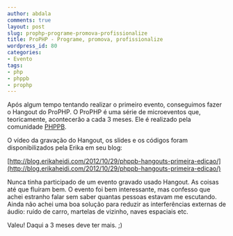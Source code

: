 ```yaml
---
author: abdala
comments: true
layout: post
slug: prophp-programe-promova-profissionalize
title: ProPHP - Programe, promova, profissionalize
wordpress_id: 80
categories:
- Evento
tags:
- php
- phppb
- prophp
---
```


Após algum tempo tentando realizar o primeiro evento, conseguimos fazer o Hangout do ProPHP. O ProPHP é uma série de microeventos que, teoricamente, acontecerão a cada 3 meses. Ele é realizado pela comunidade [PHPPB](http://php-pb.net).

O vídeo da gravação do Hangout, os slides e os códigos foram disponibilizados pela Erika em seu blog:

[http://blog.erikaheidi.com/2012/10/29/phppb-hangouts-primeira-edicao/](http://blog.erikaheidi.com/2012/10/29/phppb-hangouts-primeira-edicao/)

Nunca tinha participado de um evento gravado usado Hangout. As coisas até que fluíram bem. O evento foi bem interessante, mas confesso que achei estranho falar sem saber quantas pessoas estavam me escutando. Ainda não achei uma boa solução para reduzir as interferências externas de áudio: ruído de carro, martelas de vizinho, naves espaciais etc.

Valeu! Daqui a 3 meses deve ter mais. ;)